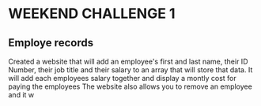 WEEKEND CHALLENGE 1
===================

Employe records
---------------

Created a website that will add an employee's first and last name, their ID Number,
their job title and their salary to an array that will store that data. It will add
each employees salary together and display a montly cost for paying the employees  The website 
also allows you to remove an employee and it w
